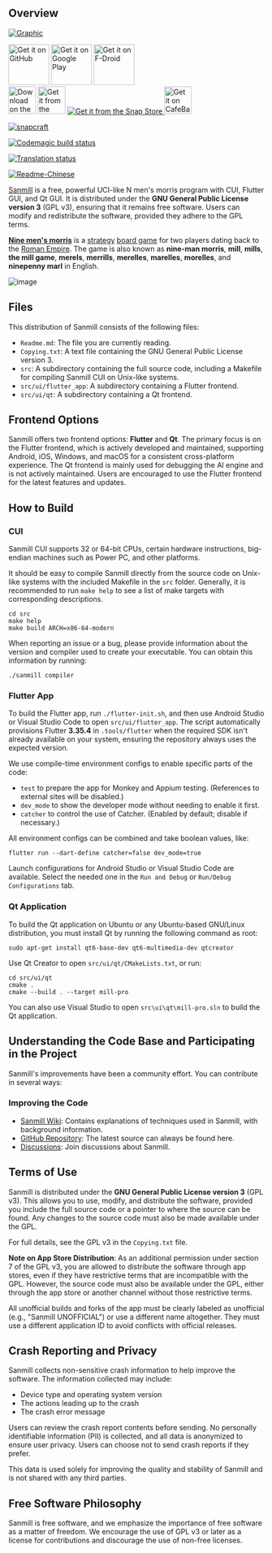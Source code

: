 ## Overview

[![Graphic](fastlane/metadata/android/en-US/images/featureGraphic.png)](https://www.youtube.com/channel/UCbGKXwhh1DkuINyZw05kyHw/featured)

<a href="https://github.com/calcitem/Sanmill/actions/workflows/flutter.yml?query=branch%3Amaster+is%3Asuccess+event%3Apush" target="_blank">
<img src="src/ui/flutter_app/assets/badges/get-it-on-github.png" alt="Get it on GitHub" height="80"/></a>

<a href="https://play.google.com/store/apps/details?id=com.calcitem.sanmill" target="_blank">
<img src="https://play.google.com/intl/en_us/badges/images/generic/en-play-badge.png" alt="Get it on Google Play" height="80"/></a>

<a href="https://f-droid.org/packages/com.calcitem.sanmill/" target="_blank">
<img src="src/ui/flutter_app/assets/badges/get-it-on-fdroid.png" alt="Get it on F-Droid" height="80"/></a>

</br>

<a href="https://apps.apple.com/us/app/mill-n-mens-morris/id1662297339?itsct=apps_box_badge&amp;itscg=30200" target="_blank">
<img src="src/ui/flutter_app/assets/badges/download-on-the-app-store-en-us.svg" alt="Download on the App Store" height="54"/></a>

<a href="https://www.microsoft.com/en-us/p/mill-n-mens-morris/9nv3wz4zdtjh" target="_blank">
<img src="src/ui/flutter_app/assets/badges/git-it-from-microsoft-en-us.svg" alt="Get it from the Microsoft Store" height="54"/></a>

<a href="https://snapcraft.io/mill">
  <img alt="Get it from the Snap Store" src="https://snapcraft.io/static/images/badges/en/snap-store-black.svg" />
</a>

<a href="https://cafebazaar.ir/app/com.calcitem.sanmill" target="_blank">
<img src="src/ui/flutter_app/assets/badges/get-it-on-cafebazaar.png" alt="Get it on CafeBazaar" height="54"/></a>

[![snapcraft](https://snapcraft.io/mill/badge.svg)](https://snapcraft.io/mill)

[![Codemagic build status](https://api.codemagic.io/apps/5fafbd77605096975ff9d1ba/5fafbd77605096975ff9d1b9/status_badge.svg)](https://codemagic.io/apps/5fafbd77605096975ff9d1ba/5fafbd77605096975ff9d1b9/latest_build)

[![Translation status](https://hosted.weblate.org/widgets/sanmill/-/svg-badge.svg)](https://hosted.weblate.org/engage/sanmill/)

[![Readme-Chinese](https://img.shields.io/badge/README-简体中文-red.svg)](README-zh_CN.md)

[Sanmill](https://github.com/calcitem/Sanmill) is a free, powerful UCI-like N men's morris program with CUI, Flutter GUI, and Qt GUI. It is distributed under the **GNU General Public License version 3** (GPL v3), ensuring that it remains free software. Users can modify and redistribute the software, provided they adhere to the GPL terms.

[**Nine men's morris**](https://en.wikipedia.org/wiki/Nine_men%27s_morris) is a [strategy](https://en.wikipedia.org/wiki/Abstract_strategy_game) [board game](https://en.wikipedia.org/wiki/Board_games) for two players dating back to the [Roman Empire](https://en.wikipedia.org/wiki/Roman_Empire). The game is also known as **nine-man morris**, **mill**, **mills**, **the mill game**, **merels**, **merrills**, **merelles**, **marelles**, **morelles**, and **ninepenny marl** in English.

![image](https://github.com/calcitem/calcitem/raw/master/Sanmill/res/sanmill.gif)

## Files

This distribution of Sanmill consists of the following files:

* `Readme.md`: The file you are currently reading.
* `Copying.txt`: A text file containing the GNU General Public License version 3.
* `src`: A subdirectory containing the full source code, including a Makefile for compiling Sanmill CUI on Unix-like systems.
* `src/ui/flutter_app`: A subdirectory containing a Flutter frontend.
* `src/ui/qt`: A subdirectory containing a Qt frontend.

## Frontend Options

Sanmill offers two frontend options: **Flutter** and **Qt**. The primary focus is on the Flutter frontend, which is actively developed and maintained, supporting Android, iOS, Windows, and macOS for a consistent cross-platform experience. The Qt frontend is mainly used for debugging the AI engine and is not actively maintained. Users are encouraged to use the Flutter frontend for the latest features and updates.

## How to Build

### CUI

Sanmill CUI supports 32 or 64-bit CPUs, certain hardware instructions, big-endian machines such as Power PC, and other platforms.

It should be easy to compile Sanmill directly from the source code on Unix-like systems with the included Makefile in the `src` folder. Generally, it is recommended to run `make help` to see a list of make targets with corresponding descriptions.

```shell
cd src
make help
make build ARCH=x86-64-modern
```

When reporting an issue or a bug, please provide information about the version and compiler used to create your executable. You can obtain this information by running:

```shell
./sanmill compiler
```

### Flutter App

To build the Flutter app, run `./flutter-init.sh`, and then use Android Studio or Visual Studio Code to open `src/ui/flutter_app`.
The script automatically provisions Flutter **3.35.4** in `.tools/flutter` when the required SDK
isn't already available on your system, ensuring the repository always uses the expected version.

We use compile-time environment configs to enable specific parts of the code:

* `test` to prepare the app for Monkey and Appium testing. (References to external sites will be disabled.)
* `dev_mode` to show the developer mode without needing to enable it first.
* `catcher` to control the use of Catcher. (Enabled by default; disable if necessary.)

All environment configs can be combined and take boolean values, like:

```shell
flutter run --dart-define catcher=false dev_mode=true
```

Launch configurations for Android Studio or Visual Studio Code are available. Select the needed one in the `Run and Debug` or `Run/Debug Configurations` tab.

### Qt Application

To build the Qt application on Ubuntu or any Ubuntu-based GNU/Linux distribution, you must install Qt by running the following command as root:

```shell
sudo apt-get install qt6-base-dev qt6-multimedia-dev qtcreator
```

Use Qt Creator to open `src/ui/qt/CMakeLists.txt`, or run:

```shell
cd src/ui/qt
cmake .
cmake --build . --target mill-pro
```

You can also use Visual Studio to open `src\ui\qt\mill-pro.sln` to build the Qt application.

## Understanding the Code Base and Participating in the Project

Sanmill's improvements have been a community effort. You can contribute in several ways:

### Improving the Code

* [Sanmill Wiki](https://github.com/calcitem/Sanmill/wiki): Contains explanations of techniques used in Sanmill, with background information.
* [GitHub Repository](https://github.com/calcitem/Sanmill): The latest source can always be found here.
* [Discussions](https://github.com/calcitem/Sanmill/discussions): Join discussions about Sanmill.

## Terms of Use

Sanmill is distributed under the **GNU General Public License version 3** (GPL v3). This allows you to use, modify, and distribute the software, provided you include the full source code or a pointer to where the source can be found. Any changes to the source code must also be made available under the GPL.

For full details, see the GPL v3 in the `Copying.txt` file.

**Note on App Store Distribution**: As an additional permission under section 7 of the GPL v3, you are allowed to distribute the software through app stores, even if they have restrictive terms that are incompatible with the GPL. However, the source code must also be available under the GPL, either through the app store or another channel without those restrictive terms.

All unofficial builds and forks of the app must be clearly labeled as unofficial (e.g., "Sanmill UNOFFICIAL") or use a different name altogether. They must use a different application ID to avoid conflicts with official releases.

## Crash Reporting and Privacy

Sanmill collects non-sensitive crash information to help improve the software. The information collected may include:

- Device type and operating system version
- The actions leading up to the crash
- The crash error message

Users can review the crash report contents before sending. No personally identifiable information (PII) is collected, and all data is anonymized to ensure user privacy. Users can choose not to send crash reports if they prefer.

This data is used solely for improving the quality and stability of Sanmill and is not shared with any third parties.

## Free Software Philosophy

Sanmill is free software, and we emphasize the importance of free software as a matter of freedom. We encourage the use of GPL v3 or later as a license for contributions and discourage the use of non-free licenses.
